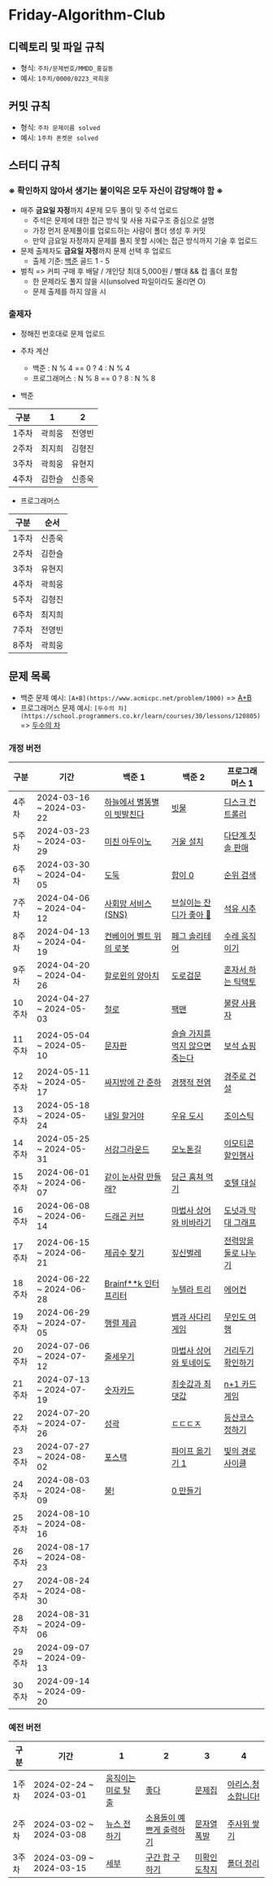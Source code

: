 # Friday-Algorithm-Club

## 디렉토리 및 파일 규칙

- 형식: `주차/문제번호/MMDD_홍길동`
- 예시: `1주차/0000/0223_곽희웅`

## 커밋 규칙

- 형식: `주차 문제이름 solved`
- 예시: `1주차 폰켓몬 solved`

## 스터디 규칙

### ※ 확인하지 않아서 생기는 불이익은 모두 자신이 감당해야 함 ※

- 매주 **금요일 자정**까지 4문제 모두 풀이 및 주석 업로드
  - 주석은 문제에 대한 접근 방식 및 사용 자료구조 중심으로 설명
  - 가장 먼저 문제풀이를 업로드하는 사람이 폴더 생성 후 커밋
  - 만약 금요일 자정까지 문제를 풀지 못할 시에는 접근 방식까지 기술 후 업로드
- 문제 출제자도 **금요일 자정**까지 문제 선택 후 업로드
  - 출제 기준: [백준](https://www.acmicpc.net/) 골드 1 - 5
- 벌칙 => 커피 구매 후 배달 / 개인당 최대 5,000원 / 빨대 && 컵 홀더 포함
  - 한 문제라도 풀지 않을 시(unsolved 파일이라도 올리면 O)
  - 문제 출제를 하지 않을 시

### 출제자

- 정해진 번호대로 문제 업로드
- 주차 계산

  - 백준 : N % 4 == 0 ? 4 : N % 4
  - 프로그래머스 : N % 8 == 0 ? 8 : N % 8

- 백준

| 구분  | 1      | 2      |
| ----- | ------ | ------ |
| 1주차 | 곽희웅 | 전영빈 |
| 2주차 | 최지희 | 김형진 |
| 3주차 | 곽희웅 | 유현지 |
| 4주차 | 김한슬 | 신종욱 |

- 프로그래머스

| 구분  | 순서   |
| ----- | ------ |
| 1주차 | 신종욱 |
| 2주차 | 김한슬 |
| 3주차 | 유현지 |
| 4주차 | 곽희웅 |
| 5주차 | 김형진 |
| 6주차 | 최지희 |
| 7주차 | 전영빈 |
| 8주차 | 곽희웅 |

## 문제 목록

- 백준 문제 예시: `[A+B](https://www.acmicpc.net/problem/1000)` => [A+B](https://www.acmicpc.net/problem/1000)
- 프로그래머스 문제 예시: `[두수의 차](https://school.programmers.co.kr/learn/courses/30/lessons/120805)` => [두수의 차](https://school.programmers.co.kr/learn/courses/30/lessons/120805)

### 개정 버전

| 구분  | 기간                    | 백준 1                                                                             | 백준 2                                                              | 프로그래머스 1 |
| ----- | ----------------------- | ---------------------------------------------------------------------------------- | ------------------------------------------------------------------- | -------------- |
| 4주차 | 2024-03-16 ~ 2024-03-22 | [하늘에서 별똥별이 빗발친다](https://www.acmicpc.net/problem/14658) | [빗물](https://www.acmicpc.net/problem/14719)    | [디스크 컨트롤러](https://school.programmers.co.kr/learn/courses/30/lessons/42627) |
| 5주차 | 2024-03-23 ~ 2024-03-29 | [미친 아두이노](https://www.acmicpc.net/problem/8972) | [거울 설치](https://www.acmicpc.net/problem/2151) | [다단계 칫솔 판매](https://school.programmers.co.kr/learn/courses/30/lessons/77486)              |
| 6주차 | 2024-03-30 ~ 2024-04-05 | [도둑](https://www.acmicpc.net/problem/13422) | [합이 0](https://www.acmicpc.net/problem/3151)| [순위 검색](https://school.programmers.co.kr/learn/courses/30/lessons/72412) |
| 7주차 | 2024-04-06 ~ 2024-04-12 | [사회망 서비스(SNS)](https://www.acmicpc.net/problem/2533) | [브실이는 잔디가 좋아 🌱 ](https://www.acmicpc.net/problem/29737) | [석유 시추](https://school.programmers.co.kr/learn/courses/30/lessons/250136) |
| 8주차 | 2024-04-13 ~ 2024-04-19 | [컨베이어 벨트 위의 로봇](https://www.acmicpc.net/problem/20055) | [페그 솔리테어](https://www.acmicpc.net/problem/9207) | [수레 움직이기](https://school.programmers.co.kr/learn/courses/30/lessons/250134) |
| 9주차 | 2024-04-20 ~ 2024-04-26 | [할로윈의 양아치](https://www.acmicpc.net/problem/20303) | [도로검문](https://www.acmicpc.net/problem/2307) | [혼자서 하는 틱택토](https://school.programmers.co.kr/learn/courses/30/lessons/160585) |
| 10주차 | 2024-04-27 ~ 2024-05-03 | [철로](https://www.acmicpc.net/problem/13334) |[팩맨](https://www.acmicpc.net/problem/11451)|  [불량 사용자](https://school.programmers.co.kr/learn/courses/30/lessons/64064)|
| 11주차 | 2024-05-04 ~ 2024-05-10 | [문자판](https://www.acmicpc.net/problem/2186) | [슬슬 가지를 먹지 않으면 죽는다](https://www.acmicpc.net/problem/27945) | [보석 쇼핑](https://school.programmers.co.kr/learn/courses/30/lessons/67258) |
| 12주차 | 2024-05-11 ~ 2024-05-17 | [싸지방에 간 준하](https://www.acmicpc.net/problem/12764) | [경쟁적 전염](https://www.acmicpc.net/problem/18405) | [경주로 건설](https://school.programmers.co.kr/learn/courses/30/lessons/67259) |
| 13주차 | 2024-05-18 ~ 2024-05-24 | [내일 할거야](https://www.acmicpc.net/problem/7983) | [우유 도시](https://www.acmicpc.net/problem/14722) | [조이스틱](https://school.programmers.co.kr/learn/courses/30/lessons/42860) |
| 14주차 | 2024-05-25 ~ 2024-05-31 | [서강그라운드](https://www.acmicpc.net/problem/14938)  | [모노톤길](https://www.acmicpc.net/problem/11067) |  [이모티콘 할인행사](https://school.programmers.co.kr/learn/courses/30/lessons/150368) |
| 15주차 | 2024-06-01 ~ 2024-06-07 | [같이 눈사람 만들래?](https://www.acmicpc.net/problem/20366) | [당근 훔쳐 먹기](https://www.acmicpc.net/problem/18234) | [호텔 대실](https://school.programmers.co.kr/learn/courses/30/lessons/155651) |
| 16주차 | 2024-06-08 ~ 2024-06-14 |  [드래곤 커브](https://www.acmicpc.net/problem/15685)| [마법사 상어와 비바라기](https://www.acmicpc.net/problem/21610) | [도넛과 막대 그래프](https://school.programmers.co.kr/learn/courses/30/lessons/258711) |
| 17주차 | 2024-06-15 ~ 2024-06-21 | [제곱수 찾기](https://www.acmicpc.net/problem/1025) | [짚신벌레](https://www.acmicpc.net/problem/2560) | [전력망을 둘로 나누기](https://school.programmers.co.kr/learn/courses/30/lessons/86971) |
| 18주차 | 2024-06-22 ~ 2024-06-28 | [Brainf**k 인터프리터](https://www.acmicpc.net/problem/3954) | [누텔라 트리](https://www.acmicpc.net/problem/23040) | [에어컨](https://school.programmers.co.kr/learn/courses/30/lessons/214289) |
| 19주차 | 2024-06-29 ~ 2024-07-05 | [행렬 제곱](https://www.acmicpc.net/problem/10830) | [뱀과 사다리 게임](https://www.acmicpc.net/problem/16928) | [무인도 여행](https://school.programmers.co.kr/learn/courses/30/lessons/154540) |
| 20주차 | 2024-07-06 ~ 2024-07-12 |  [줄세우기](https://www.acmicpc.net/problem/2631)| [마법사 상어와 토네이도](https://www.acmicpc.net/problem/20057) | [거리두기 확인하기](https://school.programmers.co.kr/learn/courses/30/lessons/81302) |
| 21주차 | 2024-07-13 ~ 2024-07-19 | [숫자카드](https://www.acmicpc.net/problem/2591) | [최솟값과 최댓값](https://www.acmicpc.net/problem/2357) |[n+1 카드게임](https://school.programmers.co.kr/learn/courses/30/lessons/258707) |
| 22주차 | 2024-07-20 ~ 2024-07-26 | [성곽](https://www.acmicpc.net/problem/2234) |[ㄷㄷㄷㅈ](https://www.acmicpc.net/problem/19535)  |[등산코스 정하기](https://school.programmers.co.kr/learn/courses/30/lessons/118669)|
| 23주차 | 2024-07-27 ~ 2024-08-02 | [포스택](https://www.acmicpc.net/problem/25556) | [파이프 옮기기 1](https://www.acmicpc.net/problem/17070) | [빛의 경로 사이클](https://school.programmers.co.kr/learn/courses/30/lessons/86052) |
| 24주차 | 2024-08-03 ~ 2024-08-09 | [불!](https://www.acmicpc.net/problem/4179) | [0 만들기](https://www.acmicpc.net/problem/7490) |  |
| 25주차 | 2024-08-10 ~ 2024-08-16 |  |  |  |
| 26주차 | 2024-08-17 ~ 2024-08-23 |  |  |  |
| 27주차 | 2024-08-24 ~ 2024-08-30 |  |  |  |
| 28주차 | 2024-08-31 ~ 2024-09-06 |  |  |  |
| 29주차 | 2024-09-07 ~ 2024-09-13 |  |  |  |
| 30주차 | 2024-09-14 ~ 2024-09-20 |  |  |  |

### 예전 버전

| 구분  | 기간                    | 1                                                           | 2                                                                | 3                                                     | 4                                                           |
| ----- | ----------------------- | ----------------------------------------------------------- | ---------------------------------------------------------------- | ----------------------------------------------------- | ----------------------------------------------------------- |
| 1주차 | 2024-02-24 ~ 2024-03-01 | [움직이는 미로 탈출](https://www.acmicpc.net/problem/16954) | [좋다](https://www.acmicpc.net/problem/1253)                     | [문제집](https://www.acmicpc.net/problem/1766)        | [아리스,청소합니다!](https://www.acmicpc.net/problem/31404) |
| 2주차 | 2024-03-02 ~ 2024-03-08 | [뉴스 전하기](https://www.acmicpc.net/problem/1135)         | [소용돌이 예쁘게 출력하기](https://www.acmicpc.net/problem/1022) | [문자열 폭발](https://www.acmicpc.net/problem/9935)   | [주사위 쌓기](https://www.acmicpc.net/problem/2116)         |
| 3주차 | 2024-03-09 ~ 2024-03-15 | [세부](https://www.acmicpc.net/problem/13905)               | [구간 합 구하기](https://www.acmicpc.net/problem/2042)           | [미확인 도착지](https://www.acmicpc.net/problem/9370) | [폴더 정리](https://www.acmicpc.net/problem/22860)          |

